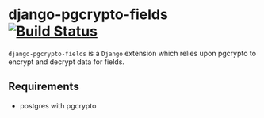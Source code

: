 # django-pgcrypto-fields [![Build Status](https://travis-ci.org/incuna/django-pgcrypto-fields.svg?branch=master)](https://travis-ci.org/incuna/django-pgcrypto-fields?branch=master)

`django-pgcrypto-fields` is a `Django` extension which relies upon pgcrypto to
encrypt and decrypt data for fields.

## Requirements

 - postgres with pgcrypto
